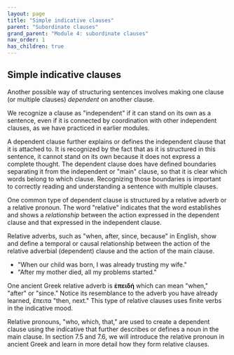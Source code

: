 ```yaml
---
layout: page
title: "Simple indicative clauses"
parent: "Subordinate clauses"
grand_parent: "Module 4: subordinate clauses"
nav_order: 1
has_children: true
---
```


## Simple indicative clauses


Another possible way of structuring sentences involves making one clause (or multiple clauses) *dependent* on another clause. 

We recognize a clause as "independent" if it can stand on its own as a sentence, even if it is connected by coordination with other independent clauses, as we have practiced in earlier modules. 

A dependent clause further explains or defines the independent clause that it is attached to. It is recognized by the fact that as it is structured in this sentence, it cannot stand on its own because it does not express a complete thought. The dependent clause does have defined boundaries separating it from the independent or "main" clause, so that it is clear which words belong to which clause. Recognizing those boundaries is important to correctly reading and understanding a sentence with multiple clauses.

One common type of dependent clause is structured by a relative adverb or a relative pronoun. The word "relative" indicates that the word establishes and shows a *relationship* between the action expressed in the dependent clause and that expressed in the independent clause.

Relative adverbs, such as "when, after, since, because" in English, show and define a temporal or causal relationship between the action of the relative adverbial (dependent) clause and the action of the main clause. 
- "When our child was born, I was already trusting my wife."
- "After my mother died, all my problems started."

One ancient Greek relative adverb is **ἐπειδή** which can mean "when," "after" or "since." Notice its resemblance to the adverb you have already learned, ἔπειτα "then, next." This type of relative clauses uses finite verbs in the indicative mood.

Relative pronouns, "who, which, that," are used to create a dependent clause using the indicative that further describes or defines a noun in the main clause. In section 7.5 and 7.6, we will introduce the relative pronoun in ancient Greek and learn in more detail how they form relative clauses.
